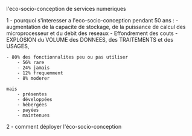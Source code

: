 



l'eco-socio-conception de services numeriques

1 - pourquoi s'interesser a l'eco-socio-conception
    pendant 50 ans :
        - augmentation de la capacite de stockage, de la puissance de calcul des microprocesseur et du debit des reseaux
        - Effondrement des couts
        - EXPLOSION du VOLUME des DONNEES, des TRAITEMENTS et des USAGES,

    - 80% des fonctionnalites peu ou pas utiliser
        - 56% rare
        - 24% jamais
        - 12% frequemment
        - 8% moderer
    
    mais
        - présentes
        - développées
        - hébergées
        - payées
        - maintenues
2 - comment déployer l'éco-socio-conception

